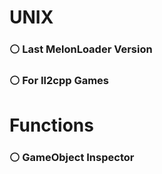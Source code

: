 # UNIX
### ⚪ Last MelonLoader Version
### ⚪ For Il2cpp Games

# Functions
### ⚪ GameObject Inspector

